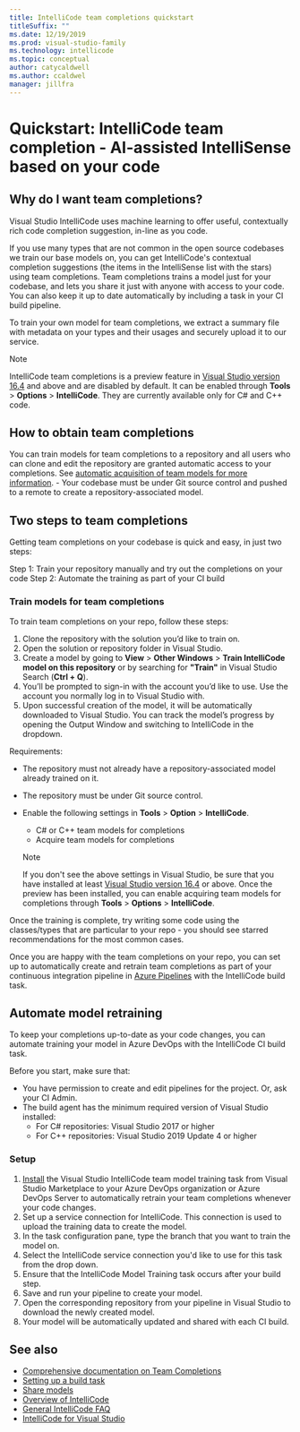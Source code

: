 ```yaml
---
title: IntelliCode team completions quickstart
titleSuffix: ""
ms.date: 12/19/2019
ms.prod: visual-studio-family
ms.technology: intellicode
ms.topic: conceptual
author: catycaldwell
ms.author: ccaldwel
manager: jillfra
---
```

# Quickstart: IntelliCode team completion - AI-assisted IntelliSense based on your code

## Why do I want team completions? 

Visual Studio IntelliCode uses machine learning to offer useful, contextually rich code completion suggestion, in-line as you code.

If you use many types that are not common in the open source codebases we train our base models on, you can get IntelliCode's contextual completion suggestions (the items in the IntelliSense list with the stars) using team completions. Team completions trains a model just for your codebase, and lets you share it just with anyone with access to your code. You can also keep it up to date automatically by including a task in your CI build pipeline.

To train your own model for team completions, we extract a summary file with metadata on your types and their usages and securely upload it to our service.

   > [!NOTE]
   > IntelliCode team completions is a preview feature in [Visual Studio version 16.4](https://docs.microsoft.com/visualstudio/releases/2019/release-notes) and above and are disabled by default. It can be enabled through **Tools** > **Options** > **IntelliCode**. They are currently available only for C# and C++ code.
   
## How to obtain team completions

You can train models for team completions to a repository and all users who can clone and edit the repository are granted automatic access to your completions. See [automatic acquisition of team models for more information](share-models.md).
    - Your codebase must be under Git source control and pushed to a remote to create a repository-associated model.

## Two steps to team completions

Getting team completions on your codebase is quick and easy, in just two steps:

Step 1: Train your repository manually and try out the completions on your code
Step 2: Automate the training as part of your CI build

### Train models for team completions

To train team completions on your repo, follow these steps:

1.  Clone the repository with the solution you’d like to train on.
1.  Open the solution or repository folder in Visual Studio.
1.	Create a model by going to **View** > **Other Windows** > **Train IntelliCode model on this repository** or by searching for **"Train"** in Visual Studio Search (**Ctrl + Q**).
1.	You’ll be prompted to sign-in with the account you’d like to use. Use the account you normally log in to Visual Studio with.
1.	Upon successful creation of the model, it will be automatically downloaded to Visual Studio. You can track the model’s progress by opening the Output Window and switching to IntelliCode in the dropdown. 

Requirements:

- The repository must not already have a repository-associated model already trained on it.
- The repository must be under Git source control.
- Enable the following settings in **Tools** > **Option** > **IntelliCode**.
   - C# or C++ team models for completions
   - Acquire team models for completions

   > [!NOTE]
   > If you don't see the above settings in Visual Studio, be sure that you have installed at least [Visual Studio version 16.4](https://docs.microsoft.com/visualstudio/releases/2019/release-notes) or above. Once the preview has been installed, you can enable acquiring team models for completions through **Tools** > **Options** > **IntelliCode**.

Once the training is complete, try writing some code using the classes/types that are particular to your repo - you should see starred recommendations for the most common cases.

Once you are happy with the team completions on your repo, you can set up to automatically create and retrain team completions as part of your continuous integration pipeline in [Azure Pipelines](https://azure.microsoft.com/services/devops/pipelines/) with the IntelliCode build task.

## Automate model retraining
To keep your completions up-to-date as your code changes, you can automate training your model in Azure DevOps with the IntelliCode CI build task.

Before you start, make sure that: 
* You have permission to create and edit pipelines for the project. Or, ask your CI Admin.
* The build agent has the minimum required version of Visual Studio installed:
  *  For C# repositories: Visual Studio 2017 or higher
  * For C++ repositories: Visual Studio 2019 Update 4 or higher

### Setup
1. [Install](https://marketplace.visualstudio.com/items?itemName=VisualStudioExptTeam.VSIntelliCodeTeamModelTraining) the Visual Studio IntelliCode team model training task from Visual Studio Marketplace to your Azure DevOps organization or Azure DevOps Server to automatically retrain your team completions whenever your code changes.
1. Set up a service connection for IntelliCode. This connection is used to upload the training data to create the model.
1. In the task configuration pane, type the branch that you want to train the model on. 
1. Select the IntelliCode service connection you'd like to use for this task from the drop down.
1. Ensure that the IntelliCode Model Training task occurs after your build step.
1. Save and run your pipeline to create your model.
1. Open the corresponding repository from your pipeline in Visual Studio to download the newly created model. 
1. Your model will be automatically updated and shared with each CI build.


## See also
- [Comprehensive documentation on Team Completions](custom-models.md)
- [Setting up a build task](https://marketplace.visualstudio.com/items?itemName=VisualStudioExptTeam.VSIntelliCodeTeamModelTraining)
- [Share models](share-models.md)
- [Overview of IntelliCode](overview.md)
- [General IntelliCode FAQ](faq.md)
- [IntelliCode for Visual Studio](intellicode-visual-studio.md)
